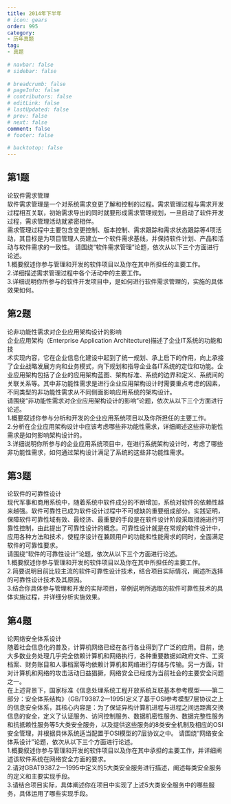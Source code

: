 ```yaml
---  
title: 2014年下半年  
# icon: gears  
order: 995  
category:  
- 历年真题  
tag:  
- 真题  
  
# navbar: false  
# sidebar: false  
  
# breadcrumb: false  
# pageInfo: false  
# contributors: false  
# editLink: false  
# lastUpdated: false  
# prev: false  
# next: false  
comment: false  
# footer: false  
  
# backtotop: false  
---  
```

## 第1题 ##

论软件需求管理  
软件需求管理是一个对系统需求变更了解和控制的过程。需求管理过程与需求开发过程相互关联，初始需求导出的同时就要形成需求管理规划，一旦启动了软件开发过程，需求管理活动就紧密相伴。  
需求管理过程中主要包含变更控制、版本控制、需求跟踪和需求状态跟踪等4项活动，其目标是为项目管理人员建立一个软件需求基线，并保持软件计划、产品和活动与软件需求的一致性。 请围绕“软件需求管理”论题，依次从以下三个方面进行论述。  
1.概要叙述你参与管理和开发的软件项目以及你在其中所担任的主要工作。  
2.详细描述需求管理过程中各个活动中的主要工作。  
3.详细说明你所参与的软件开发项目中，是如何进行软件需求管理的，实施的具体效果如何。  


## 第2题 ##

论非功能性需求对企业应用架构设计的影响  
企业应用架构（Enterprise Application Architecture)描述了企业IT系统的功能和技  
术实现内容，它在企业信息化建设中起到了统一规划、承上启下的作用，向上承接了企业战略发展方向和业务模式，向下规划和指导企业各IT系统的定位和功能。企业应用架构包括了企业的应用架构蓝图、架构标准、系统的边界和定义、系统间的关联关系等。其中非功能性需求是进行企业应用架构设计时需要重点考虑的因素，不同类型的非功能性需求从不同侧面影响应用系统的架构设计。  
请围绕“非功能性需求对企业应用架构设计的影响”论题，依次从以下三个方面进行论述。  
1.概要叙述你参与分析和开发的企业应用系统项目以及你所担任的主要工作。  
2.分析在企业应用架构设计中应该考虑哪些非功能性需求，详细阐述这些非功能性需求是如何影响架构设计的。  
3.详细说明你所参与的企业应用系统项目中，在进行系统架构设计时，考虑了哪些非功能性需求，如何通过架构设计满足了系统的这些非功能性需求。  


## 第3题 ##

论软件的可靠性设计  
现代军事和商用系统中，随着系统中软件成分的不断增加，系统对软件的依赖性越来越强。软件可靠性已成为软件设计过程中不可或缺的重要组成部分。实践证明，保障软件可靠性域有效、最经济、最重要的手段是在软件设计阶段采取措施进行可靠性控制，由此提出了可靠性设计的概念。可靠性设计就是在常规的软件设计中，应用各种方法和技术，使程序设计在兼顾用户的功能和性能需求的同时，全面满足软件的可靠性要求。  
请围绕“软件的可靠性设计”论题，依次从以下三个方面进行论述。  
1.概要叙述你参与管理和开发的软件项目以及你在其中所担任的主要工作。  
2.简要说明目前比较主流的软件可靠性设计技术，结合项目实际情况，阐述所选择的可靠性设计技术及其原因。  
3.结合你具体参与管理和开发的实际项目，举例说明所选取的软件可靠性技术的具体实施过程，并详细分析实施效果。  


## 第4题 ##

论网络安全体系设计  
随着社会信息化的普及，计算机网络已经在各行各业得到了广泛的应用。目前，绝大多数业务处理几乎完全依赖计算机和网络执行，各种重要数据如政府文件、工资档案、财务账目和人事档案等均依赖计算机和网络进行存储与传输。另一方面，针对计算机和网络的攻击活动日益猖獗，网络安全已经成为当前社会的主要安全问题之一。  
在上述背景下，国家标准《信息处理系统工程开放系统互联基本参考模型——第二部分：安全体系结构》（GB/T9387.2—1995)定义了基于OSI参考模型7层协议之上的信息安全体系，其核心内容是：为了保证异构计算机进程与进程之间远距离交换信息的安全，定义了认证服务、访问控制服务、数据机密性服务、数据完整性服务和抗抵赖性服务等5大类安全服务，以及提供这些服务的8类安全机制及相应的OSI安全管理，并根据具体系统适当配置于OSI模型的7层协议之中。 请围绕“网络安全体系设计”论题，依次从以下三个方面进行论述。  
1.概要叙述你参与管理和开发的软件项目以及你在其中承担的主要工作，并详细阐述该软件系统在网络安全方面的要求。  
2.请对GBAT9387.2—1995中定义的5大类安全服务进行描述，阐述每类安全服务的定义和主要实现手段。  
3.请结合项目实际，具体阐述你在项目中实现了上述5大类安全服务中的哪些服务，具体运用了哪些实现手段。  

